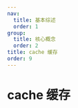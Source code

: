 ```yaml
---
nav:
  title: 基本综述
  order: 1
group:
  title: 核心概念
  order: 2
title: cache 缓存
order: 9
---
```


# cache 缓存
